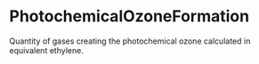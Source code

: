 PhotochemicalOzoneFormation
===========================

Quantity of gases creating the photochemical ozone calculated in equivalent ethylene.
